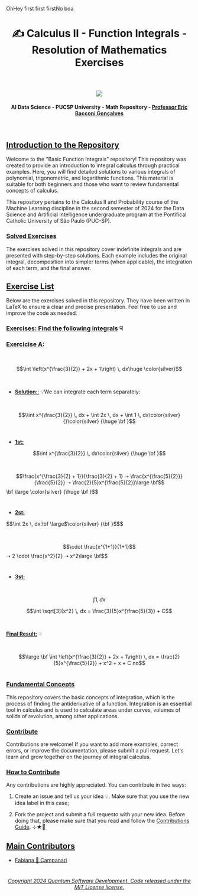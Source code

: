 OhHey first first firstNo boa<br>

# <p align="center"> ✍️ Calculus II - Function Integrals - Resolution of Mathematics Exercises

<br>

 <p align="center">
<img src="https://github.com/user-attachments/assets/8cee1a6f-8377-4d60-bf47-ae6dec56102e"/>

<br>

#### <p align="center"> AI Data Science - PUCSP University - Math Repository - [Professor Eric Bacconi Gonçalves](https://www.linkedin.com/in/eric-bacconi-423137/)

<br>


## [Introduction to the Repository]()

Welcome to the "Basic Function Integrals" repository! This repository was created to provide an introduction to integral calculus through practical examples. Here, you will find detailed solutions to various integrals of polynomial, trigonometric, and logarithmic functions. This material is suitable for both beginners and those who want to review fundamental concepts of calculus.

This repository pertains to the Calculus II and Probability course of the Machine Learning discipline in the second semester of 2024 for the Data Science and Artificial Intelligence undergraduate program at the Pontifical Catholic University of São Paulo (PUC-SP).

### [Solved Exercises]()
The exercises solved in this repository cover indefinite integrals and are presented with step-by-step solutions. Each example includes the original integral, decomposition into simpler terms (when applicable), the integration of each term, and the final answer.

## [Exercise List]()

Below are the exercises solved in this repository. They have been written in LaTeX to ensure a clear and precise presentation. Feel free to use and improve the code as needed.

### [Exercises: Find the following integrals]() ☟

### [Exercicise A:]() 

<br>

$$\int \left(x^{\frac{3}{2}} + 2x + 1\right) \, dx\huge \color{silver}$$

<br>

- [**Solution:**:]() 💡We can integrate each term separately:

<br>

$$\\int x^{\frac{3}{2}} \, dx + \int 2x \, dx + \int 1 \, dx\color{silver} {}\color{silver} {\huge \bf }$$

#

- [**1st:**]()

$$\int x^{\frac{3}{2}} \, dx\color{silver} {\huge \bf }$$

 <br>

$$\frac{x^{\frac{3}{2} + 1}}{\frac{3}{2} + 1} ➝ \frac{x^{\frac{5}{2}}}{\frac{5}{2}}  ➝ \frac{2}{5}x^{\frac{5}{2}}\large \bf$$\bf \large \color{silver} {\huge \bf }$$ 

 #

- [**2st:**]()

$$\int 2x \, dx:\bf \large$\color{silver} {\bf }$$$

 <br>

 $$\cdot \frac{x^{1+1}}{1+1}$$ ➝ 2 \cdot \frac{x^2}{2} ➝  x^2\large \bf$$

 #
 
- [**3st:**]()

  <br>

$$\int 1 , dx$$

$$\int \sqrt[3]{x^2} \, dx = \frac{3}{5}x^{\frac{5}{3}} + C$$

  <br>

[**Final Result:**]() ☟

<br>

$$\large \bf \int \left(x^{\frac{3}{2}} + 2x + 1\right) \, dx = \frac{2}{5}x^{\frac{5}{2}} + x^2 + x + C no$$

#
 



#

### [Fundamental Concepts]()
This repository covers the basic concepts of integration, which is the process of finding the antiderivative of a function. Integration is an essential tool in calculus and is used to calculate areas under curves, volumes of solids of revolution, among other applications.

### [Contribute]()

Contributions are welcome! If you want to add more examples, correct errors, or improve the documentation, please submit a pull request. Let's learn and grow together on the journey of integral calculus.

### [How to Contribute]()

Any contributions are highly appreciated.  You can contribute in two ways:

   1. Create an issue and tell us your idea 💡. Make sure that you use the new idea label in this case;

   2. Fork the project and submit a full requesto with your new idea. Before doing that, please make sure that you read and follow the [Contributions Guide](https://github.com/Mindful-AI-Assistants/.github/blob/9e7e98f98af07a1d6c4bdeb349e1a9db04f8ed0e/CONTRIBUTIBNG.md). ⊹★🔭๋࣭


## [Main Contributors]() 

- [Fabiana 🚀 Campanari](https://github.com/FabianaCampanari)






#

###### <p align="center"> [Copyright 2024 Quantum Software Development. Code released under the MIT License license.](https://github.com/Quantum-Software-Development/Math/blob/3bf8270ca09d3848f2bf22f9ac89368e52a2fb66/LICENSE)

